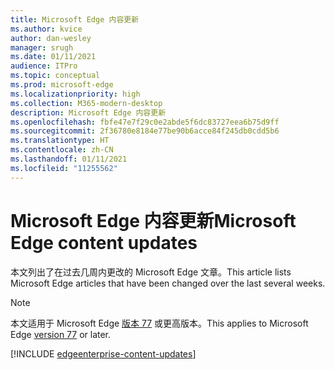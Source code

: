 ```yaml
---
title: Microsoft Edge 内容更新
ms.author: kvice
author: dan-wesley
manager: srugh
ms.date: 01/11/2021
audience: ITPro
ms.topic: conceptual
ms.prod: microsoft-edge
ms.localizationpriority: high
ms.collection: M365-modern-desktop
description: Microsoft Edge 内容更新
ms.openlocfilehash: fbfe47e7f29c0e2abde5f6dc83727eea6b75d9ff
ms.sourcegitcommit: 2f36780e8184e77be90b6acce84f245db0cdd5b6
ms.translationtype: HT
ms.contentlocale: zh-CN
ms.lasthandoff: 01/11/2021
ms.locfileid: "11255562"
---
```

# <span data-ttu-id="655b4-103">Microsoft Edge 内容更新</span><span class="sxs-lookup"><span data-stu-id="655b4-103">Microsoft Edge content updates</span></span>

<span data-ttu-id="655b4-104">本文列出了在过去几周内更改的 Microsoft Edge 文章。</span><span class="sxs-lookup"><span data-stu-id="655b4-104">This article lists Microsoft Edge articles that have been changed over the last several weeks.</span></span>

> [!NOTE]
> <span data-ttu-id="655b4-105">本文适用于 Microsoft Edge [版本 77](https://support.microsoft.com/help/4027011/microsoft-edge-find-out-which-version-you-have?ocid=MicrosoftStore-EdgeVersion) 或更高版本。</span><span class="sxs-lookup"><span data-stu-id="655b4-105">This applies to Microsoft Edge [version 77](https://support.microsoft.com/help/4027011/microsoft-edge-find-out-which-version-you-have?ocid=MicrosoftStore-EdgeVersion) or later.</span></span>

[!INCLUDE [edgeenterprise-content-updates](./includes/edgeenterprise-content-updates.md)]
